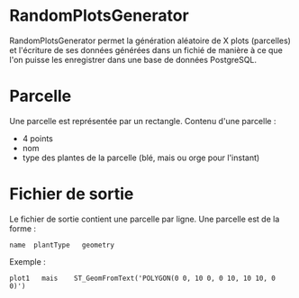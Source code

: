 # RandomPlotsGenerator

RandomPlotsGenerator permet la génération aléatoire de X plots (parcelles) et l'écriture de ses données générées dans un fichié de manière à ce que l'on puisse les enregistrer dans une base de données PostgreSQL.

# Parcelle
Une parcelle est représentée par un rectangle.
Contenu d'une parcelle :
- 4 points
- nom
- type des plantes de la parcelle (blé, mais ou orge pour l'instant)

# Fichier de sortie
Le fichier de sortie contient une parcelle par ligne. Une parcelle est de la forme :

```
name  plantType   geometry
```

Exemple :

```
plot1	mais	ST_GeomFromText('POLYGON(0 0, 10 0, 0 10, 10 10, 0 0)')
```
